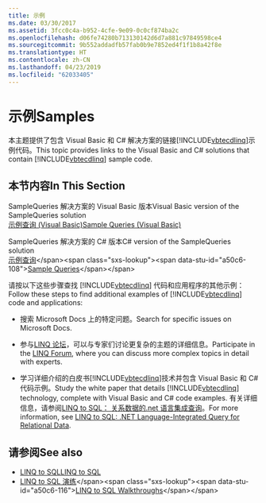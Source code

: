 ```yaml
---
title: 示例
ms.date: 03/30/2017
ms.assetid: 3fcc0c4a-b952-4cfe-9e09-0c0cf874ba2c
ms.openlocfilehash: d06fe74280b713130142d6d7a881c97849598ce4
ms.sourcegitcommit: 9b552addadfb57fab0b9e7852ed4f1f1b8a42f8e
ms.translationtype: HT
ms.contentlocale: zh-CN
ms.lasthandoff: 04/23/2019
ms.locfileid: "62033405"
---
```

# <a name="samples"></a><span data-ttu-id="a50c6-102">示例</span><span class="sxs-lookup"><span data-stu-id="a50c6-102">Samples</span></span>
<span data-ttu-id="a50c6-103">本主题提供了包含 Visual Basic 和 C# 解决方案的链接[!INCLUDE[vbtecdlinq](../../../../../../includes/vbtecdlinq-md.md)]示例代码。</span><span class="sxs-lookup"><span data-stu-id="a50c6-103">This topic provides links to the Visual Basic and C# solutions that contain [!INCLUDE[vbtecdlinq](../../../../../../includes/vbtecdlinq-md.md)] sample code.</span></span>  
  
## <a name="in-this-section"></a><span data-ttu-id="a50c6-104">本节内容</span><span class="sxs-lookup"><span data-stu-id="a50c6-104">In This Section</span></span>  
 <span data-ttu-id="a50c6-105">SampleQueries 解决方案的 Visual Basic 版本</span><span class="sxs-lookup"><span data-stu-id="a50c6-105">Visual Basic version of the SampleQueries solution</span></span>  
 [<span data-ttu-id="a50c6-106">示例查询 (Visual Basic)</span><span class="sxs-lookup"><span data-stu-id="a50c6-106">Sample Queries (Visual Basic)</span></span>](~/docs/visual-basic/programming-guide/language-features/linq/introduction-to-linq.md)  
  
 <span data-ttu-id="a50c6-107">SampleQueries 解决方案的 C# 版本</span><span class="sxs-lookup"><span data-stu-id="a50c6-107">C# version of the SampleQueries solution</span></span>  
 <span data-ttu-id="a50c6-108">[示例查询](https://docs.microsoft.com/previous-versions/visualstudio/visual-studio-2008/bb397972(v=vs.90))</span><span class="sxs-lookup"><span data-stu-id="a50c6-108">[Sample Queries](https://docs.microsoft.com/previous-versions/visualstudio/visual-studio-2008/bb397972(v=vs.90))</span></span>  
  
 <span data-ttu-id="a50c6-109">请按以下这些步骤查找 [!INCLUDE[vbtecdlinq](../../../../../../includes/vbtecdlinq-md.md)] 代码和应用程序的其他示例：</span><span class="sxs-lookup"><span data-stu-id="a50c6-109">Follow these steps to find additional examples of [!INCLUDE[vbtecdlinq](../../../../../../includes/vbtecdlinq-md.md)] code and applications:</span></span>  
  
- <span data-ttu-id="a50c6-110">搜索 Microsoft Docs 上的特定问题。</span><span class="sxs-lookup"><span data-stu-id="a50c6-110">Search for specific issues on Microsoft Docs.</span></span>  
  
- <span data-ttu-id="a50c6-111">参与[LINQ 论坛](https://go.microsoft.com/fwlink/?LinkId=76488)，可以与专家们讨论更复杂的主题的详细信息。</span><span class="sxs-lookup"><span data-stu-id="a50c6-111">Participate in the [LINQ Forum](https://go.microsoft.com/fwlink/?LinkId=76488), where you can discuss more complex topics in detail with experts.</span></span>  
  
- <span data-ttu-id="a50c6-112">学习详细介绍的白皮书[!INCLUDE[vbtecdlinq](../../../../../../includes/vbtecdlinq-md.md)]技术并包含 Visual Basic 和 C# 代码示例。</span><span class="sxs-lookup"><span data-stu-id="a50c6-112">Study the white paper that details [!INCLUDE[vbtecdlinq](../../../../../../includes/vbtecdlinq-md.md)] technology, complete with Visual Basic and C# code examples.</span></span> <span data-ttu-id="a50c6-113">有关详细信息，请参阅[LINQ to SQL： 关系数据的.net 语言集成查询](https://go.microsoft.com/fwlink/?LinkId=93205)。</span><span class="sxs-lookup"><span data-stu-id="a50c6-113">For more information, see [LINQ to SQL: .NET Language-Integrated Query for Relational Data](https://go.microsoft.com/fwlink/?LinkId=93205).</span></span>  
  
## <a name="see-also"></a><span data-ttu-id="a50c6-114">请参阅</span><span class="sxs-lookup"><span data-stu-id="a50c6-114">See also</span></span>

- [<span data-ttu-id="a50c6-115">LINQ to SQL</span><span class="sxs-lookup"><span data-stu-id="a50c6-115">LINQ to SQL</span></span>](../../../../../../docs/framework/data/adonet/sql/linq/index.md)
- <span data-ttu-id="a50c6-116">[LINQ to SQL 演练](https://docs.microsoft.com/previous-versions/visualstudio/visual-studio-2008/bb386295(v=vs.90))</span><span class="sxs-lookup"><span data-stu-id="a50c6-116">[LINQ to SQL Walkthroughs](https://docs.microsoft.com/previous-versions/visualstudio/visual-studio-2008/bb386295(v=vs.90))</span></span>
